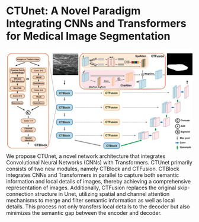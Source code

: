# CTUnet: A Novel Paradigm Integrating CNNs and Transformers for Medical Image Segmentation
![示例图片](CTUnet.png)
We propose CTUnet, a novel network architecture that integrates Convolutional Neural Networks (CNNs) with Transformers. CTUnet primarily consists of two new modules, namely CTBlock and CTFusion. CTBlock integrates CNNs and Transformers in parallel to capture both semantic information and local details of images, thereby achieving a comprehensive representation of images. Additionally, CTFusion replaces the original skip-connection structure in Unet, utilizing spatial and channel attention mechanisms to merge and filter semantic information as well as local details. This process not only transfers local details to the decoder but also minimizes the semantic gap between the encoder and decoder.


